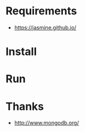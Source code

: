 Requirements
============

* https://jasmine.github.io/

Install
=======

Run
===

Thanks
======

* http://www.mongodb.org/
